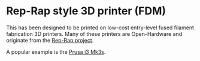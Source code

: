 # Rep-Rap style 3D printer (FDM)

This has been designed to be printed on low-cost entry-level fused filament fabrication 3D printers. Many of these printers are Open-Hardware and originate from the [Rep-Rap project](https://reprap.org/wiki/RepRap).

A popular example is the [Prusa i3 Mk3s](https://shop.prusa3d.com/en/51-original-prusa-i3-mk3s).

